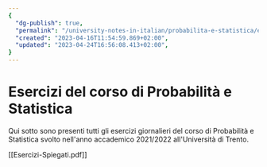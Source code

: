 ```yaml
---
{
  "dg-publish": true,
  "permalink": "/university-notes-in-italian/probabilita-e-statistica/esercizi-del-corso/esercizi-del-corso/",
  "created": "2023-04-16T11:54:59.869+02:00",
  "updated": "2023-04-24T16:56:08.413+02:00",
}
---
```


# Esercizi del corso di Probabilità e Statistica

Qui sotto sono presenti tutti gli esercizi giornalieri del corso di Probabilità e Statistica svolto nell'anno accademico 2021/2022 all'Università di Trento.

[[Esercizi-Spiegati.pdf]]
